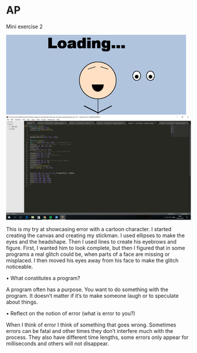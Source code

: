 # AP

Mini exercise 2


![alt tag](https://github.com/MarieSandal/AP/blob/gh-pages/Mini_Exercise_2/2017-02-19%20(1).png)
![alt tag](https://github.com/MarieSandal/AP/blob/gh-pages/Mini_Exercise_2/2017-02-19.png)

This is my try at showcasing error with a cartoon character. I started creating the canvas and creating my stickman. I used ellipses to make the eyes and the headshape. Then I used lines to create his eyebrows and figure. First, I wanted him to look complete, but then I figured that in some programs a real glitch could be, when parts of a face are missing or misplaced. I then moved his eyes away from his face to make the glitch noticeable. 

•	What constitutes a program? 

A program often has a purpose. You want to do something with the program. It doesn’t matter if it’s to make someone laugh or to speculate about things. 

•	Reflect on the notion of error (what is error to you?)

When I think of error I think of something that goes wrong. Sometimes errors can be fatal and other times they don’t interfere much with the process. They also have different time lengths, some errors only appear for milliseconds and others will not disappear.

